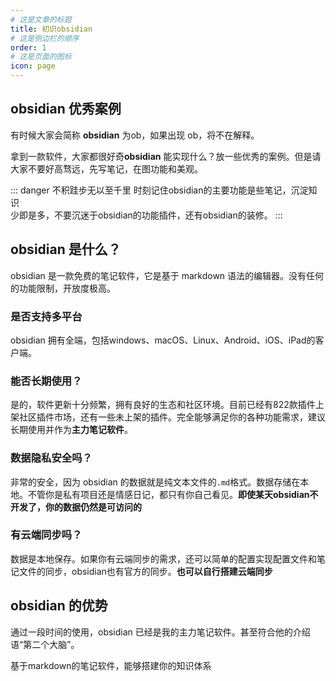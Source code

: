 ```yaml
---
# 这是文章的标题
title: 初识obsidian
# 这是侧边栏的顺序
order: 1
# 这是页面的图标
icon: page
---
```

## obsidian 优秀案例
有时候大家会简称 **obsidian** 为ob，如果出现 ob，将不在解释。

拿到一款软件，大家都很好奇**obsidian** 能实现什么？放一些优秀的案例。但是请大家不要好高骛远，先写笔记，在图功能和美观。

::: danger 不积跬步无以至千里
时刻记住obsidian的主要功能是些笔记，沉淀知识  
少即是多，不要沉迷于obsidian的功能插件，还有obsidian的装修。
:::

## obsidian 是什么？
obsidian 是一款免费的笔记软件，它是基于 markdown 语法的编辑器。没有任何的功能限制，开放度极高。

### 是否支持多平台
obsidian 拥有全端，包括windows、macOS、Linux、Android、iOS、iPad的客户端。

### 能否长期使用？
是的，软件更新十分频繁，拥有良好的生态和社区环境。目前已经有822款插件上架社区插件市场，还有一些未上架的插件。完全能够满足你的各种功能需求，建议长期使用并作为**主力笔记软件**。

### 数据隐私安全吗？
非常的安全，因为 obsidian 的数据就是纯文本文件的`.md`格式。数据存储在本地。不管你是私有项目还是情感日记，都只有你自己看见。**即使某天obsidian不开发了，你的数据仍然是可访问的**

### 有云端同步吗？
数据是本地保存。如果你有云端同步的需求，还可以简单的配置实现配置文件和笔记文件的同步，obsidian也有官方的同步。**也可以自行搭建云端同步**

## obsidian 的优势
通过一段时间的使用，obsidian 已经是我的主力笔记软件。甚至符合他的介绍语“第二个大脑”。

基于markdown的笔记软件，能够搭建你的知识体系